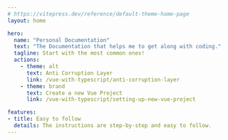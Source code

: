 ```yaml
---
# https://vitepress.dev/reference/default-theme-home-page
layout: home

hero:
  name: "Personal Documentation"
  text: "The Documentation that helps me to get along with coding."
  tagline: Start with the most common ones!
  actions:
    - theme: alt
      text: Anti Corruption Layer
      link: /vue-with-typescript/anti-corruption-layer
    - theme: brand
      text: Create a new Vue Project
      link: /vue-with-typescript/setting-up-new-vue-project

features:
- title: Easy to follow
  details: The instructions are step-by-step and easy to follow.
---
```


